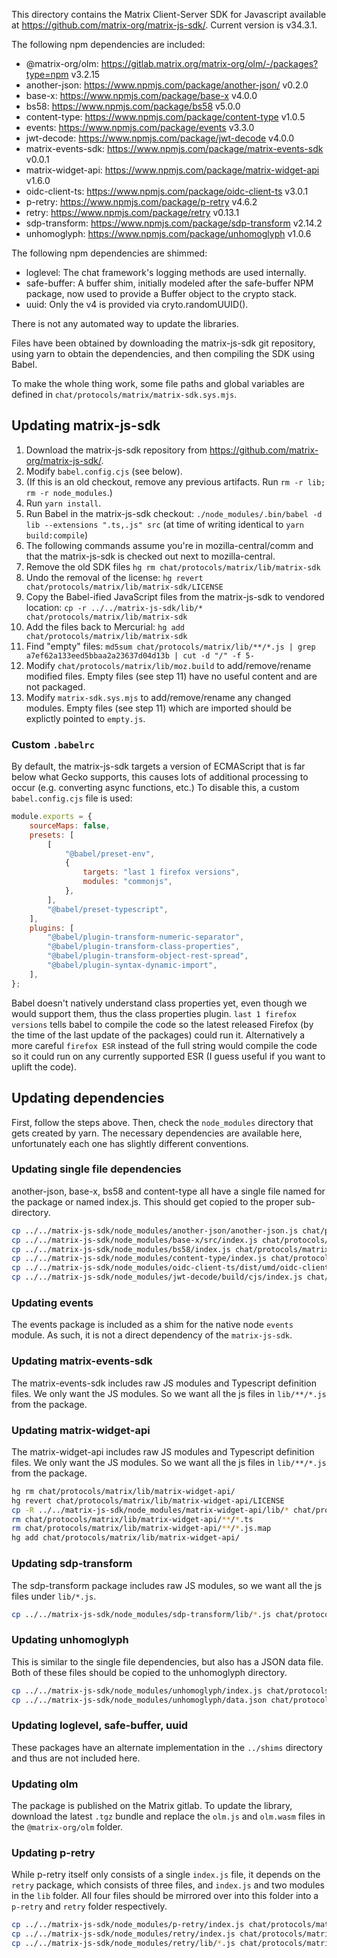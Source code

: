 This directory contains the Matrix Client-Server SDK for Javascript available
at https://github.com/matrix-org/matrix-js-sdk/. Current version is v34.3.1.

The following npm dependencies are included:

* @matrix-org/olm: https://gitlab.matrix.org/matrix-org/olm/-/packages?type=npm v3.2.15
* another-json: https://www.npmjs.com/package/another-json/ v0.2.0
* base-x: https://www.npmjs.com/package/base-x v4.0.0
* bs58: https://www.npmjs.com/package/bs58 v5.0.0
* content-type: https://www.npmjs.com/package/content-type v1.0.5
* events: https://www.npmjs.com/package/events v3.3.0
* jwt-decode: https://www.npmjs.com/package/jwt-decode v4.0.0
* matrix-events-sdk: https://www.npmjs.com/package/matrix-events-sdk v0.0.1
* matrix-widget-api: https://www.npmjs.com/package/matrix-widget-api v1.6.0
* oidc-client-ts: https://www.npmjs.com/package/oidc-client-ts v3.0.1
* p-retry: https://www.npmjs.com/package/p-retry v4.6.2
* retry: https://www.npmjs.com/package/retry v0.13.1
* sdp-transform: https://www.npmjs.com/package/sdp-transform v2.14.2
* unhomoglyph: https://www.npmjs.com/package/unhomoglyph v1.0.6

The following npm dependencies are shimmed:

* loglevel: The chat framework's logging methods are used internally.
* safe-buffer: A buffer shim, initially modeled after the safe-buffer NPM package,
    now used to provide a Buffer object to the crypto stack.
* uuid: Only the v4 is provided via cryto.randomUUID().

There is not any automated way to update the libraries.

Files have been obtained by downloading the matrix-js-sdk git repository,
using yarn to obtain the dependencies, and then compiling the SDK using Babel.

To make the whole thing work, some file paths and global variables are defined
in `chat/protocols/matrix/matrix-sdk.sys.mjs`.

## Updating matrix-js-sdk

1.  Download the matrix-js-sdk repository from https://github.com/matrix-org/matrix-js-sdk/.
2.  Modify `babel.config.cjs` (see below).
3.  (If this is an old checkout, remove any previous artifacts. Run `rm -r lib; rm -r node_modules`.)
4.  Run `yarn install`.
5.  Run Babel in the matrix-js-sdk checkout:
    `./node_modules/.bin/babel -d lib --extensions ".ts,.js" src`
    (at time of writing identical to `yarn build:compile`)
6.  The following commands assume you're in mozilla-central/comm and that the
    matrix-js-sdk is checked out next to mozilla-central.
7.  Remove the old SDK files `hg rm chat/protocols/matrix/lib/matrix-sdk`
9.  Undo the removal of the license: `hg revert chat/protocols/matrix/lib/matrix-sdk/LICENSE`
0.  Copy the Babel-ified JavaScript files from the matrix-js-sdk to vendored
    location: `cp -r ../../matrix-js-sdk/lib/* chat/protocols/matrix/lib/matrix-sdk`
10. Add the files back to Mercurial: `hg add chat/protocols/matrix/lib/matrix-sdk`
11. Find "empty" files: `md5sum chat/protocols/matrix/lib/**/*.js | grep a7ef62a133eed5bbaa2a23637d04d13b | cut -d "/" -f 5-`
12. Modify `chat/protocols/matrix/lib/moz.build` to add/remove/rename modified
    files. Empty files (see step 11) have no useful content and are not packaged.
13. Modify `matrix-sdk.sys.mjs` to add/remove/rename any changed modules. Empty
    files (see step 11) which are imported should be explictly pointed to `empty.js`.

### Custom `.babelrc`

By default, the matrix-js-sdk targets a version of ECMAScript that is far below
what Gecko supports, this causes lots of additional processing to occur (e.g.
converting async functions, etc.) To disable this, a custom `babel.config.cjs` file is
used:

```javascript
module.exports = {
    sourceMaps: false,
    presets: [
        [
            "@babel/preset-env",
            {
                targets: "last 1 firefox versions",
                modules: "commonjs",
            },
        ],
        "@babel/preset-typescript",
    ],
    plugins: [
        "@babel/plugin-transform-numeric-separator",
        "@babel/plugin-transform-class-properties",
        "@babel/plugin-transform-object-rest-spread",
        "@babel/plugin-syntax-dynamic-import",
    ],
};
```

Babel doesn't natively understand class properties yet, even though we would
support them, thus the class properties plugin. `last 1 firefox versions` tells
babel to compile the code so the latest released Firefox (by the time of the
last update of the packages) could run it. Alternatively a more careful
`firefox ESR` instead of the full string would compile the code so it could run
on any currently supported ESR (I guess useful if you want to uplift the code).

## Updating dependencies

First, follow the steps above. Then, check the `node_modules` directory that
gets created by yarn. The necessary dependencies are available here,
unfortunately each one has slightly different conventions.

### Updating single file dependencies

another-json, base-x, bs58 and content-type all have a single file
named for the package or named index.js. This should get copied to the proper
sub-directory.

```sh
cp ../../matrix-js-sdk/node_modules/another-json/another-json.js chat/protocols/matrix/lib/another-json
cp ../../matrix-js-sdk/node_modules/base-x/src/index.js chat/protocols/matrix/lib/base-x
cp ../../matrix-js-sdk/node_modules/bs58/index.js chat/protocols/matrix/lib/bs58
cp ../../matrix-js-sdk/node_modules/content-type/index.js chat/protocols/matrix/lib/content-type
cp ../../matrix-js-sdk/node_modules/oidc-client-ts/dist/umd/oidc-client-ts.js chat/protocols/matrix/lib/oidc-client-ts
cp ../../matrix-js-sdk/node_modules/jwt-decode/build/cjs/index.js chat/protocols/matrix/lib/jwt-decode
```

### Updating events

The events package is included as a shim for the native node `events` module.
As such, it is not a direct dependency of the `matrix-js-sdk`.

### Updating matrix-events-sdk

The matrix-events-sdk includes raw JS modules and Typescript definition files.
We only want the JS modules. So we want all the js files in `lib/**/*.js`
from the package.

### Updating matrix-widget-api

The matrix-widget-api includes raw JS modules and Typescript definition files.
We only want the JS modules. So we want all the js files in `lib/**/*.js`
from the package.

```sh
hg rm chat/protocols/matrix/lib/matrix-widget-api/
hg revert chat/protocols/matrix/lib/matrix-widget-api/LICENSE
cp -R ../../matrix-js-sdk/node_modules/matrix-widget-api/lib/* chat/protocols/matrix/lib/matrix-widget-api
rm chat/protocols/matrix/lib/matrix-widget-api/**/*.ts
rm chat/protocols/matrix/lib/matrix-widget-api/**/*.js.map
hg add chat/protocols/matrix/lib/matrix-widget-api/
```

### Updating sdp-transform

The sdp-transform package includes raw JS modules, so we want all the js files
under `lib/*.js`.

```sh
cp ../../matrix-js-sdk/node_modules/sdp-transform/lib/*.js chat/protocols/matrix/lib/sdp-transform
```

### Updating unhomoglyph

This is similar to the single file dependencies, but also has a JSON data file.
Both of these files should be copied to the unhomoglyph directory.

```sh
cp ../../matrix-js-sdk/node_modules/unhomoglyph/index.js chat/protocols/matrix/lib/unhomoglyph
cp ../../matrix-js-sdk/node_modules/unhomoglyph/data.json chat/protocols/matrix/lib/unhomoglyph
```

### Updating loglevel, safe-buffer, uuid

These packages have an alternate implementation in the `../shims` directory and
thus are not included here.

### Updating olm

The package is published on the Matrix gitlab. To update the library, download
the latest `.tgz` bundle and replace the `olm.js` and `olm.wasm` files in the
`@matrix-org/olm` folder.

### Updating p-retry

While p-retry itself only consists of a single `index.js` file, it depends on
the `retry` package, which consists of three files, and `index.js` and two
modules in the `lib` folder. All four files should be mirrored over into this
folder into a `p-retry` and `retry` folder respectively.

```sh
cp ../../matrix-js-sdk/node_modules/p-retry/index.js chat/protocols/matrix/lib/p-retry/
cp ../../matrix-js-sdk/node_modules/retry/index.js chat/protocols/matrix/lib/retry
cp ../../matrix-js-sdk/node_modules/retry/lib/*.js chat/protocols/matrix/lib/retry/lib
```
